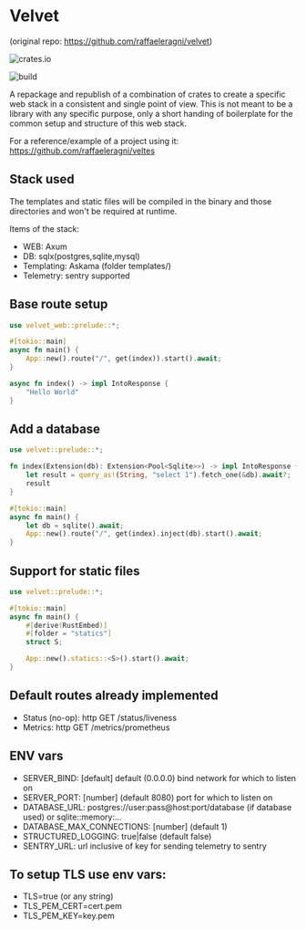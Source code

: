 # Velvet
(original repo: https://github.com/raffaeleragni/velvet)

![crates.io](https://img.shields.io/crates/v/velvet_web)

![build](https://github.com/raffaeleragni/velvet/actions/workflows/build.yml/badge.svg)

A repackage and republish of a combination of crates to create a specific web stack in a consistent and single point of view.
This is not meant to be a library with any specific purpose, only a short handing of boilerplate for the common setup and structure of this web stack.

For a reference/example of a project using it: https://github.com/raffaeleragni/veltes

## Stack used

The templates and static files will be compiled in the binary and those directories and won't be required at runtime.

Items of the stack:
  - WEB: Axum
  - DB: sqlx(postgres,sqlite,mysql)
  - Templating: Askama (folder templates/)
  - Telemetry: sentry supported

## Base route setup

```rust
use velvet_web::prelude::*;

#[tokio::main]
async fn main() {
    App::new().route("/", get(index)).start().await;
}

async fn index() -> impl IntoResponse {
    "Hello World"
}
```

## Add a database

```rust
use velvet::prelude::*;

fn index(Extension(db): Extension<Pool<Sqlite>>) -> impl IntoResponse {
    let result = query_as!(String, "select 1").fetch_one(&db).await?;
    result
}

#[tokio::main]
async fn main() {
    let db = sqlite().await;
    App::new().route("/", get(index).inject(db).start().await;
}
```

## Support for static files

```rust
use velvet::prelude::*;

#[tokio::main]
async fn main() {
    #[derive(RustEmbed)]
    #[folder = "statics"]
    struct S;

    App::new().statics::<S>().start().await;
}
```

## Default routes already implemented

  - Status (no-op): http GET /status/liveness
  - Metrics: http GET /metrics/prometheus

## ENV vars

  - SERVER_BIND: [default] default (0.0.0.0) bind network for which to listen on
  - SERVER_PORT: [number] (default 8080) port for which to listen on
  - DATABASE_URL: postgres://user:pass@host:port/database (if database used) or sqlite::memory:...
  - DATABASE_MAX_CONNECTIONS: [number] (default 1)
  - STRUCTURED_LOGGING: true|false (default false)
  - SENTRY_URL: url inclusive of key for sending telemetry to sentry

## To setup TLS use env vars:

  - TLS=true (or any string)
  - TLS_PEM_CERT=cert.pem
  - TLS_PEM_KEY=key.pem
